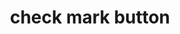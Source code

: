 ---
layout: smileys&emotion
title: check mark button
emoji: check_mark_button
permalink: ✅.html
image: assets/img/3moji/check_mark_button.png
---